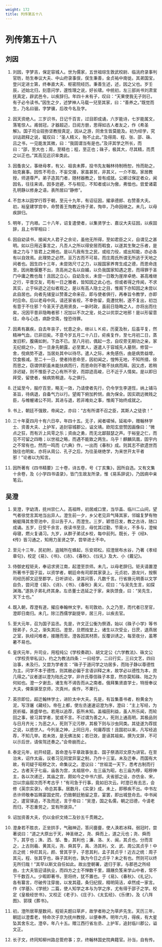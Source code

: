 ```yaml
---
weight: 172
title: 列传第五十八
---
```


# 列传第五十八

## 刘因

1. <span id="列传第五十八-刘因-1"></span>
刘因，字梦吉，保定容城人。世为儒家，五世祖琮生敦武校尉、临洮府录事判官昉，昉生奉议大夫、中山府录事俣，俣生秉善，金贞祐中南徙。其弟国宝，登兴定进士第，终奉直大夫、枢密院经历。秉善生述，述，因之父也。岁壬辰，述始北归，刻意问学，邃性理之说，好长啸。中统初，左三部尚书刘肃宣抚真定，辟武邑令，以疾辞归。年四十未有子，叹曰：“天果使我无子则已，有子必令读书。”因生之夕，述梦神人马载一兒至其家，曰：“善养之。”既觉而生，乃名曰骃，字梦骥，后改今名及字。

2. <span id="列传第五十八-刘因-2"></span>
因天资绝人。三岁识书，日记千百言，过目即成诵，六岁能诗，七岁能属文，落笔惊人。甫弱冠，才器超迈，日阅方册，思得如古人者友之，作《希圣解》。国子司业砚弥坚教授真定，因从之游，同舍生皆莫能及。初为经学，究训诂疏释之说，辄叹曰：“圣人精义，殆不止此。”及得周、程、张、邵、硃、吕之书，一见能发其微，曰：“我固谓当有是也。”及评其学之所长，而曰：“邵，至大也；周，至精也；程，至正也；硃子，极其大，尽其精，而贯之以正也。”其高见远识率类此。

3. <span id="列传第五十八-刘因-3"></span>
因蚤丧父，事继母孝，有父、祖丧未葬，投书先友翰林待制杨恕，怜而助之，始克襄事。因性不苟合，不妄交接，家虽甚贫，非其义，一介不取。家居教授，师道尊严。弟子造其门者，随材器教之，皆有成就。公卿过保定者众，闻因名，往往来谒，因多逊避，不与相见，不知者或以为傲，弗恤也。尝爱诸葛孔明静以修身之语，表所居曰“静修”。

4. <span id="列传第五十八-刘因-4"></span>
不忽木以因学行荐于朝，至元十九年，有诏征因，擢承德郎、右赞善大夫。初，裕皇建学宫中，命赞善王恂教近侍子弟，恂卒，乃命因继之。未几，以母疾辞归。

5. <span id="列传第五十八-刘因-5"></span>
明年，丁内艰。二十八年，诏复遣使者，以集贤学士、嘉议大夫征因，以疾固辞，且上书宰相曰：

6. <span id="列传第五十八-刘因-6"></span>
因自幼读书，接闻大人君子之余论，虽他无所得，至如君臣之义，自谓见之甚明。如以日用近事言之，凡吾人之所以得安居而暇食，以遂其生聚之乐者，是谁之力与？皆君上之赐也。是以凡我有生之民，或给力役，或出知能，亦必各有以自效焉。此理势之必然，亘万古而不可易，而庄周氏所谓无所逃于天地之间者也。因生四十三年，未尝效尺寸之力，以报国家养育生成之德，而恩命连至，因尚敢偃蹇不出，贪高尚之名以自媚，以负我国家知遇之恩，而得罪于圣门中庸之教也哉！且因之立心，自幼及长，未尝一日敢为崖岸卓绝、甚高难继之行，平昔交友，苟有一日之雅者，皆知因之此心也。但或者得之传闻，不求其实，止于纵迹之近似者观之，是以有高人隐士之目，惟阁下亦知因之未尝以此自居也。向者先储皇以赞善之命来召，即与使者俱行，再奉旨令教学，亦即时应命。后以老母中风，请还家省视，不幸弥留，竟遭忧制，遂不复出，初岂有意于不仕邪？今圣天子选用贤良，一新时政，虽前日隐晦之人，亦将出而仕矣，况因平昔非隐晦者邪！况加以不次之宠，处之以优崇之地邪！是以形留意往，命与心违，病卧空斋，惶恐待罪。

7. <span id="列传第五十八-刘因-7"></span>
因素有羸疾，自去年丧子，忧患之余，继以ＬＫ疟，历夏及秋，后虽平复，然精神气血，已非旧矣。不意今岁五月二十八日，疟疾复作，至七月初二日，蒸发旧积，腹痛如刺，下血不已。至八月初，偶起一念，自叹旁无期功之亲，家无纪纲之仆，恐一旦身先朝露，必至累人，遂遣人于容城先人墓侧，修营一舍，傥病势不退，当居处其中以待尽。遣人之际，未免感伤，由是病势益增，饮食极减。至二十一日，使者持恩命至，因初闻之，惶怖无地，不知所措，徐而思之，窃谓供职虽未能扶病而行，而恩命则不敢不扶病而拜。因又虑，若稍涉迟疑，则不惟臣子之心有所不安，而踪迹高峻，已不近于人情矣。是以即日拜受，留使者，候病势稍退，与之俱行。

8. <span id="列传第五十八-刘因-8"></span>
迁延至今，服疗百至，略无一效，乃请使者先行，仍令学生李道恆，纳上铺马圣旨，待病退，自备气力以行。望阁下俯加矜悯，曲为保全。因实疏远微贱之臣，与帷幄诸公不同，其进与退，若非难处之事，惟阁下始终成就之。

9. <span id="列传第五十八-刘因-9"></span>
书上，朝廷不强致，帝闻之，亦曰：“古有所谓不召之臣，其斯人之徒欤！”

10. <span id="列传第五十八-刘因-10"></span>
三十年夏四月十有六日卒，年四十五。无子，闻者嗟悼。延祐中，赠翰林学士、资善大夫、上护军，追封容城郡公，谥文靖。欧阳玄尝赞因画像曰：“微点之狂，而有沂上风雩之乐；资由之勇，而无北鄙鼓瑟之声。于裕皇之仁，而见不可留之四皓；以世祖之略，而遇不能致之两生。乌乎！麒麟凤凰，固宇内之不常有也，然而一鸣而《六典》作，一出而《春秋》成。则其志不欲遗世而独往也明矣，亦将从周公、孔子之后，为往圣继绝学，为来世开太平者邪！”论者以为知言。

11. <span id="列传第五十八-刘因-11"></span>
因所著有《四书精要》三十卷，诗五卷，号《丁亥集》，因所自选。又有文集十余卷，及《小学四书语录》，皆门生故友所录，惟《易系辞说》，乃因病中亲笔云。

## 吴澄

1. <span id="列传第五十八-吴澄-1"></span>
吴澄，字幼清，抚州崇仁人。高祖晔，初居咸口里，当华盖、临川二山间，望气者徐觉言其地当出异人。澄生前一夕，乡父老见异气降其家，邻媪复梦有物蜿蜓降其舍旁池中，旦以告于人，而澄生。三岁，颖悟日发，教之古诗，随口成诵。五岁，日受千余言，夜读书至旦，母忧其过勤，节膏火，不多与，澄候母寝，燃火复诵习。九岁，从群子弟试乡校，每中前列。既长，于《经》、《传》皆习通之，知用力圣贤之学，尝举进士不中。

2. <span id="列传第五十八-吴澄-2"></span>
至元十三年，民初附，盗贼所在蜂起，乐安郑松，招澄居布水谷，乃著《孝经章句》，校定《易》、《书》、《诗》、《春秋》、《仪礼》及大、小《戴记》。

3. <span id="列传第五十八-吴澄-3"></span>
侍御史程钜夫，奉诏求贤江南，起澄至京师。未几，以母老辞归。钜夫请置澄所著书于国子监，以资学者，朝廷命有司即其家录上。元贞初，游龙兴，按察司经历郝文迎至郡学，日听讲论，录其问答，凡数千言。行省掾元明善以文学自负，尝问澄《易》、《诗》、《书》、《春秋》奥义，叹曰：“与吴先生言，如探渊海。”遂执子弟礼终其身。左丞董士选延之于家，亲执馈食，曰：“吴先生，天下士也。”

4. <span id="列传第五十八-吴澄-4"></span>
既入朝，荐澄有道，擢应奉翰林文字。有司敦劝，久之乃至，而代者已至官，澄即日南归。未几，除江西儒学副提举，居三月，以疾去官。

5. <span id="列传第五十八-吴澄-5"></span>
至大元年，召为国子监丞。先是，许文正公衡为祭酒，始以《硃子小学》等书授弟子，久之，渐失其旧。澄至，旦燃烛堂上，诸生以次受业，日昃，退燕居之室，执经问难者，接踵而至。澄各因其材质，反覆训诱之，每至夜分，虽寒暑不易也。

6. <span id="列传第五十八-吴澄-6"></span>
皇庆元年，升司业，用程纯公《学校奏疏》、胡文定公《六学教法》、硃文公《学校贡举私议》，约之为教法四条：一曰经学，二曰行实，三曰文艺，四曰治事，未及行。又尝为学者言：“硃子于道问学之功居多，而陆子静以尊德性为主。问学不本于德性，则其敝必偏于言语训释之末，故学必以德性为本，庶几得之。”议者遂以澄为陆氏之学，非许氏尊信硃子本意，然亦莫知硃、陆之为何如也。澄一夕谢去，诸生有不谒告而从之南者。俄拜集贤直学士，特授奉议大夫，俾乘驿至京师，次真州，疾作，不果行。

7. <span id="列传第五十八-吴澄-7"></span>
英宗即位，超迁翰林学士，进阶太中大夫。先是，有旨集善书者，粉黄金为泥，写浮屠《藏经》。帝在上都，使左丞速速诏澄为序，澄曰：“主上写经，为民祈福，甚盛举也。若用以追荐，臣所未知。盖福田利益，虽人所乐闻，而轮回之事，彼习其学者，犹或不言。不过谓为善之人，死则上通高明，其极品则与日月齐光；为恶之人，死则下沦污秽，其极下则与沙虫同类。其徒遂为荐拔之说，以惑世人。今列圣之神，上同日月，何庸荐拔！且国初以来，凡写经追荐，不知几举。若未效，是无佛法矣；若已效，是诬其祖矣。撰为文辞，不可以示后世，请俟驾还奏之。”会帝崩而止。

8. <span id="列传第五十八-吴澄-8"></span>
泰定元年，初开经筵，首命澄与平章政事张圭、国子祭酒邓文原为讲官。在至治末，诏作太庙，议者习见同堂异室之制，乃作十三室。未及迁奉，而国有大故，有司疑于昭穆之次，命集议之。澄议曰：“世祖混一天下，悉考古制而行之。古者天子七庙，庙各为宫，太祖居中，左三庙为昭，右三庙为穆，昭穆神主，各以次递迁，其庙之宫，颇如今之中书六部。夫省部之设，亦仿金、宋，岂以宗庙叙次而不考古乎！”有司急于行事，竟如旧次云。时澄已有去志，会修《英宗实录》，命总其事。居数月，《实录》成，未上，即移疾不出。中书左丞许师敬奉旨赐宴国史院，仍致朝廷勉留之意，宴罢，即出城登舟去。中书闻之，遣官驿追，不及而还，言于帝曰：“吴澄，国之名儒，朝之旧德，今请老而归，不忍重劳之，宜有所褒异。”

9. <span id="列传第五十八-吴澄-9"></span>
诏加资善大夫，仍以金织文绮二及钞五千贯赐之。

10. <span id="列传第五十八-吴澄-10"></span>
澄身若不胜衣，正坐拱手，气融神迈，答问亹亹，使人涣若冰释。弱冠时，尝著说曰：“道之大原出于天，神圣继之，尧、舜而上，道之元也；尧、舜而下，其亨也；洙、泗、邹、鲁，其利也；濂、洛、关、闽，其贞也。分而言之，上古则羲、黄其元，尧、舜其亨，禹、汤其利，文、武、周公其贞乎！中古之统：仲尼其元，颜、曾其亨乎，子思其利，孟子其贞乎！近古之统：周子其元，程、张其亨也，硃子其利也，孰为今日之贞乎？未之有也。然则可以终无所归哉！”其早以斯文自任如此。故出登朝署，退归于家，与郡邑之所经由，士大夫皆迎请执业，而四方之士不惮数千里，蹑屩负笈来学山中者，常不下千数百人。少暇即著书，至将终，犹不置也。于《易》、《春秋》、《礼记》，各有纂言，尽破传注穿凿，以发其蕴，条归纪叙，精明简洁，卓然成一家言。作《学基》、《学统》二篇，使人知学之本与为学之序，尤有得于邵子之学。校定《皇极经世书》，又校正《老子》、《庄子》、《太玄经》、《乐律》，及《八阵图》、郭璞《葬书》。

11. <span id="列传第五十八-吴澄-11"></span>
初，澄所居草屋数间，程钜夫题曰草庐，故学者称之为草庐先生。天历三年，朝廷以澄耆老，特命次子京为抚州教授，以便奉养。明年六月，得疾，有大星坠其舍东北，澄卒，年八十五。赠江西行省左丞、上护军，追封临川郡公，谥文正。

12. <span id="列传第五十八-吴澄-12"></span>
长子文，终同知柳州路总管府事；京，终翰林国史院典籍官。孙当，自有传。
